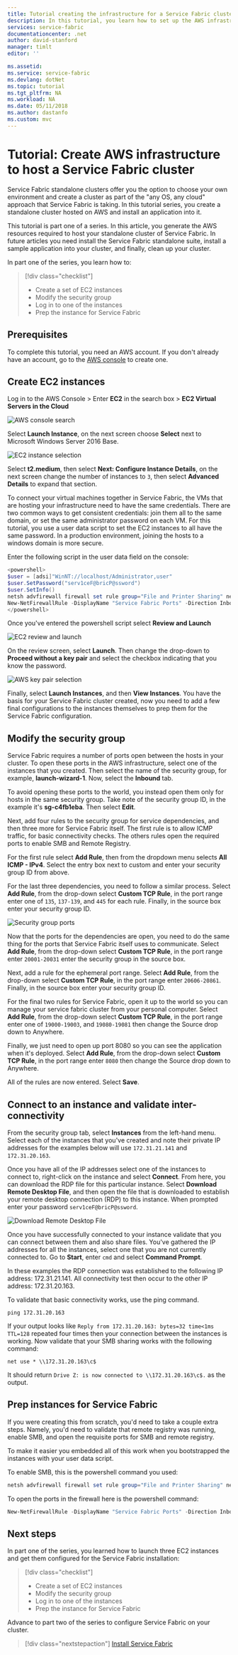 ```yaml
---
title: Tutorial creating the infrastructure for a Service Fabric cluster on AWS - Azure Service Fabric | Microsoft Docs
description: In this tutorial, you learn how to set up the AWS infrastructure to run a Service Fabric cluster.
services: service-fabric
documentationcenter: .net
author: david-stanford
manager: timlt
editor: ''

ms.assetid: 
ms.service: service-fabric
ms.devlang: dotNet
ms.topic: tutorial
ms.tgt_pltfrm: NA
ms.workload: NA
ms.date: 05/11/2018
ms.author: dastanfo
ms.custom: mvc
---
```

# Tutorial: Create AWS infrastructure to host a Service Fabric cluster

Service Fabric standalone clusters offer you the option to choose your own environment and create a cluster as part of the "any OS, any cloud" approach that Service Fabric is taking. In this tutorial series, you create a standalone cluster hosted on AWS and install an application into it.

This tutorial is part one of a series. In this article, you generate the AWS resources required to host your standalone cluster of Service Fabric. In future articles you need install the Service Fabric standalone suite, install a sample application into your cluster, and finally, clean up your cluster.

In part one of the series, you learn how to:

> [!div class="checklist"]
> * Create a set of EC2 instances
> * Modify the security group
> * Log in to one of the instances
> * Prep the instance for Service Fabric

## Prerequisites

To complete this tutorial, you need an AWS account.  If you don't already have an account, go to the [AWS console](https://aws.amazon.com/) to create one.

## Create EC2 instances

Log in to the AWS Console > Enter **EC2** in the search box > **EC2 Virtual Servers in the Cloud**

![AWS console search][aws-console]

Select **Launch Instance**, on the next screen choose **Select** next to Microsoft Windows Server 2016 Base.

![EC2 instance selection][aws-ec2instance]

Select **t2.medium**, then select **Next: Configure Instance Details**, on the next screen change the number of instances to `3`, then select **Advanced Details** to expand that section.

To connect your virtual machines together in Service Fabric, the VMs that are hosting your infrastructure need to have the same credentials.  There are two common ways to get consistent credentials: join them all to the same domain, or set the same administrator password on each VM.  For this tutorial, you use a user data script to set the EC2 instances to all have the same password.  In a production environment, joining the hosts to a windows domain is more secure.

Enter the following script in the user data field on the console:

```powershell
<powershell>
$user = [adsi]"WinNT://localhost/Administrator,user"
$user.SetPassword("serv1ceF@bricP@ssword")
$user.SetInfo()
netsh advfirewall firewall set rule group="File and Printer Sharing" new enable=Yes
New-NetFirewallRule -DisplayName "Service Fabric Ports" -Direction Inbound -Action Allow -RemoteAddress LocalSubnet -Protocol TCP -LocalPort 135, 137-139, 445
</powershell>
```

Once you've entered the powershell script select **Review and Launch**

![EC2 review and launch][aws-ec2configure2]

On the review screen, select **Launch**.  Then change the drop-down to **Proceed without a key pair** and select the checkbox indicating that you know the password.

![AWS key pair selection][aws-keypair]

Finally, select **Launch Instances**, and then **View Instances**.  You have the basis for your Service Fabric cluster created, now you need to add a few final configurations to the instances themselves to prep them for the Service Fabric configuration.

## Modify the security group

Service Fabric requires a number of ports open between the hosts in your cluster. To open these ports in the AWS infrastructure, select one of the instances that you created. Then select the name of the security group, for example,  **launch-wizard-1**. Now, select the **Inbound** tab.

To avoid opening these ports to the world, you instead open them only for hosts in the same security group. Take note of the security group ID, in the example it's **sg-c4fb1eba**.  Then select **Edit**.

Next, add four rules to the security group for service dependencies, and then three more for Service Fabric itself. The first rule is to allow ICMP traffic, for basic connectivity checks. The others rules open the required ports to enable SMB and Remote Registry.

For the first rule select **Add Rule**, then from the dropdown menu selects **All ICMP - IPv4**. Select the entry box next to custom and enter your security group ID from above.

For the last three dependencies, you need to follow a similar process.  Select **Add Rule**, from the drop-down select **Custom TCP Rule**, in the port range enter one of `135`, `137-139`, and `445` for each rule. Finally, in the source box enter your security group ID.

![Security group ports][aws-ec2securityports]

Now that the ports for the dependencies are open, you need to do the same thing for the ports that Service Fabric itself uses to communicate. Select **Add Rule**, from the drop-down select **Custom TCP Rule**, in the port range enter `20001-20031` enter the security group in the source box.

Next, add a rule for the ephemeral port range.  Select **Add Rule**, from the drop-down select **Custom TCP Rule**, in the port range enter `20606-20861`. Finally, in the source box enter your security group ID.

For the final two rules for Service Fabric, open it up to the world so you can manage your service fabric cluster from your personal computer. Select **Add Rule**, from the drop-down select **Custom TCP Rule**, in the port range enter one of `19000-19003`, and `19080-19081` then change the Source drop down to Anywhere.

Finally, we just need to open up port 8080 so you can see the application when it's deployed. Select **Add Rule**, from the drop-down select **Custom TCP Rule**, in the port range enter `8080` then change the Source drop down to Anywhere.

All of the rules are now entered. Select **Save**.

## Connect to an instance and validate inter-connectivity

From the security group tab, select **Instances** from the left-hand menu.  Select each of the instances that you've created and note their private IP addresses for the examples below will use `172.31.21.141` and `172.31.20.163`.

Once you have all of the IP addresses select one of the instances to connect to, right-click on the instance and select **Connect**.  From here, you can download the RDP file for this particular instance.  Select **Download Remote Desktop File**, and then open the file that is downloaded to establish your remote desktop connection (RDP) to this instance.  When prompted enter your password `serv1ceF@bricP@ssword`.

![Download Remote Desktop File][aws-rdp]

Once you have successfully connected to your instance validate that you can connect between them and also share files.  You've gathered the IP addresses for all the instances, select one that you are not currently connected to. Go to **Start**, enter `cmd` and select **Command Prompt**.

In these examples the RDP connection was established to the following IP address: 172.31.21.141. All connectivity test then occur to the other IP address: 172.31.20.163.

To validate that basic connectivity works, use the ping command.

```
ping 172.31.20.163
```

If your output looks like `Reply from 172.31.20.163: bytes=32 time<1ms TTL=128` repeated four times then your connection between the instances is working.  Now validate that your SMB sharing works with the following command:

```
net use * \\172.31.20.163\c$
```

It should return `Drive Z: is now connected to \\172.31.20.163\c$.` as the output.

## Prep instances for Service Fabric

If you were creating this from scratch, you'd need to take a couple extra steps.  Namely, you'd need to validate that remote registry was running, enable SMB, and open the requisite ports for SMB and remote registry.

To make it easier you embedded all of this work when you bootstrapped the instances with your user data script.

To enable SMB, this is the powershell command you used:

```powershell
netsh advfirewall firewall set rule group="File and Printer Sharing" new enable=Yes
```

To open the ports in the firewall here is the powershell command:

```powershell
New-NetFirewallRule -DisplayName "Service Fabric Ports" -Direction Inbound -Action Allow -RemoteAddress LocalSubnet -Protocol TCP -LocalPort 135, 137-139, 445
```

## Next steps

In part one of the series, you learned how to launch three EC2 instances and get them configured for the Service Fabric installation:

> [!div class="checklist"]
> * Create a set of EC2 instances
> * Modify the security group
> * Log in to one of the instances
> * Prep the instance for Service Fabric

Advance to part two of the series to configure Service Fabric on your cluster.

> [!div class="nextstepaction"]
> [Install Service Fabric](service-fabric-tutorial-standalone-create-service-fabric-cluster.md)

<!-- IMAGES -->
[aws-console]: ./media/service-fabric-tutorial-standalone-cluster/aws-console.png
[aws-ec2instance]: ./media/service-fabric-tutorial-standalone-cluster/aws-ec2instance.png
[aws-ec2configure2]: ./media/service-fabric-tutorial-standalone-cluster/aws-ec2configure2.png
[aws-rdp]: ./media/service-fabric-tutorial-standalone-cluster/aws-rdp.png
[aws-ec2securityports]: ./media/service-fabric-tutorial-standalone-cluster/aws-ec2securityports.png
[aws-keypair]: ./media/service-fabric-tutorial-standalone-cluster/aws-keypair.png